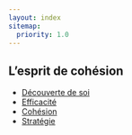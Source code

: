 ```yaml
---
layout: index
sitemap:
  priority: 1.0
---
```


## L’esprit de cohésion
  
 - [Découverte de soi](/coaching-comportemental/#développement-personnel)
 - [Efficacité](/coaching-comportemental/#lesprit-déquipe)
 - [Cohésion](/vision/#la-cohésion)
 - [Stratégie](/vision/#coacher-cest-manager-des-hommes)

